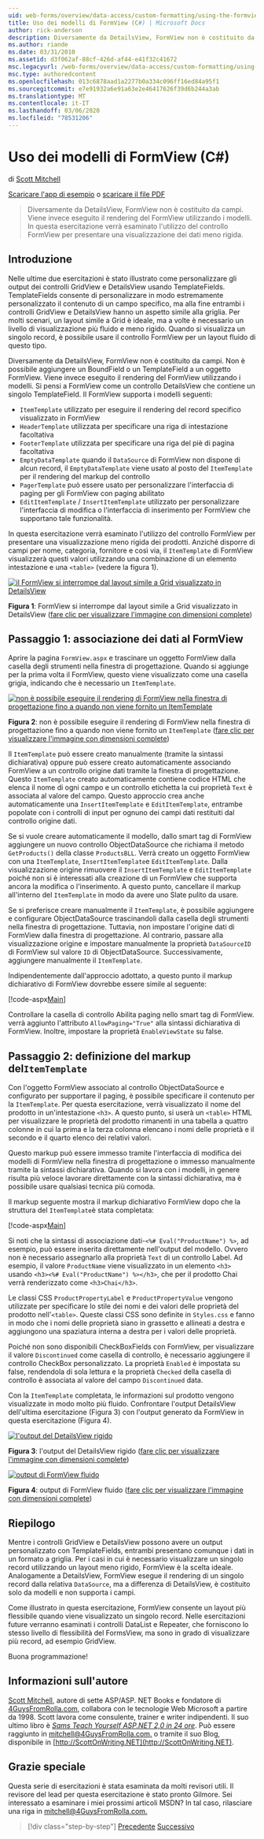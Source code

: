 ```yaml
---
uid: web-forms/overview/data-access/custom-formatting/using-the-formview-s-templates-cs
title: Uso dei modelli di FormView (C#) | Microsoft Docs
author: rick-anderson
description: Diversamente da DetailsView, FormView non è costituito da campi. Viene invece eseguito il rendering del FormView utilizzando i modelli. In questa esercitazione verrà esaminato l'utilizzo di F...
ms.author: riande
ms.date: 03/31/2010
ms.assetid: d3f062af-88cf-426d-af44-e41f32c41672
msc.legacyurl: /web-forms/overview/data-access/custom-formatting/using-the-formview-s-templates-cs
msc.type: authoredcontent
ms.openlocfilehash: 013c6878aad1a2277b0a334c096ff16ed84a95f1
ms.sourcegitcommit: e7e91932a6e91a63e2e46417626f39d6b244a3ab
ms.translationtype: MT
ms.contentlocale: it-IT
ms.lasthandoff: 03/06/2020
ms.locfileid: "78531206"
---
```

# <a name="using-the-formviews-templates-c"></a>Uso dei modelli di FormView (C#)

di [Scott Mitchell](https://twitter.com/ScottOnWriting)

[Scaricare l'app di esempio](https://download.microsoft.com/download/9/6/9/969e5c94-dfb6-4e47-9570-d6d9e704c3c1/ASPNET_Data_Tutorial_14_CS.exe) o [scaricare il file PDF](using-the-formview-s-templates-cs/_static/datatutorial14cs1.pdf)

> Diversamente da DetailsView, FormView non è costituito da campi. Viene invece eseguito il rendering del FormView utilizzando i modelli. In questa esercitazione verrà esaminato l'utilizzo del controllo FormView per presentare una visualizzazione dei dati meno rigida.

## <a name="introduction"></a>Introduzione

Nelle ultime due esercitazioni è stato illustrato come personalizzare gli output dei controlli GridView e DetailsView usando TemplateFields. TemplateFields consente di personalizzare in modo estremamente personalizzato il contenuto di un campo specifico, ma alla fine entrambi i controlli GridView e DetailsView hanno un aspetto simile alla griglia. Per molti scenari, un layout simile a Grid è ideale, ma a volte è necessario un livello di visualizzazione più fluido e meno rigido. Quando si visualizza un singolo record, è possibile usare il controllo FormView per un layout fluido di questo tipo.

Diversamente da DetailsView, FormView non è costituito da campi. Non è possibile aggiungere un BoundField o un TemplateField a un oggetto FormView. Viene invece eseguito il rendering del FormView utilizzando i modelli. Si pensi a FormView come un controllo DetailsView che contiene un singolo TemplateField. Il FormView supporta i modelli seguenti:

- `ItemTemplate` utilizzato per eseguire il rendering del record specifico visualizzato in FormView
- `HeaderTemplate` utilizzata per specificare una riga di intestazione facoltativa
- `FooterTemplate` utilizzata per specificare una riga del piè di pagina facoltativa
- `EmptyDataTemplate` quando il `DataSource` di FormView non dispone di alcun record, il `EmptyDataTemplate` viene usato al posto del `ItemTemplate` per il rendering del markup del controllo
- `PagerTemplate` può essere usato per personalizzare l'interfaccia di paging per gli FormView con paging abilitato
- `EditItemTemplate` / `InsertItemTemplate` utilizzato per personalizzare l'interfaccia di modifica o l'interfaccia di inserimento per FormView che supportano tale funzionalità.

In questa esercitazione verrà esaminato l'utilizzo del controllo FormView per presentare una visualizzazione meno rigida dei prodotti. Anziché disporre di campi per nome, categoria, fornitore e così via, il `ItemTemplate` di FormView visualizzerà questi valori utilizzando una combinazione di un elemento intestazione e una `<table>` (vedere la figura 1).

[![il FormView si interrompe dal layout simile a Grid visualizzato in DetailsView](using-the-formview-s-templates-cs/_static/image2.png)](using-the-formview-s-templates-cs/_static/image1.png)

**Figura 1**: FormView si interrompe dal layout simile a Grid visualizzato in DetailsView ([fare clic per visualizzare l'immagine con dimensioni complete](using-the-formview-s-templates-cs/_static/image3.png))

## <a name="step-1-binding-the-data-to-the-formview"></a>Passaggio 1: associazione dei dati al FormView

Aprire la pagina `FormView.aspx` e trascinare un oggetto FormView dalla casella degli strumenti nella finestra di progettazione. Quando si aggiunge per la prima volta il FormView, questo viene visualizzato come una casella grigia, indicando che è necessario un `ItemTemplate`.

[![non è possibile eseguire il rendering di FormView nella finestra di progettazione fino a quando non viene fornito un ItemTemplate](using-the-formview-s-templates-cs/_static/image5.png)](using-the-formview-s-templates-cs/_static/image4.png)

**Figura 2**: non è possibile eseguire il rendering di FormView nella finestra di progettazione fino a quando non viene fornito un `ItemTemplate` ([fare clic per visualizzare l'immagine con dimensioni complete](using-the-formview-s-templates-cs/_static/image6.png))

Il `ItemTemplate` può essere creato manualmente (tramite la sintassi dichiarativa) oppure può essere creato automaticamente associando FormView a un controllo origine dati tramite la finestra di progettazione. Questo `ItemTemplate` creato automaticamente contiene codice HTML che elenca il nome di ogni campo e un controllo etichetta la cui proprietà `Text` è associata al valore del campo. Questo approccio crea anche automaticamente una `InsertItemTemplate` e `EditItemTemplate`, entrambe popolate con i controlli di input per ognuno dei campi dati restituiti dal controllo origine dati.

Se si vuole creare automaticamente il modello, dallo smart tag di FormView aggiungere un nuovo controllo ObjectDataSource che richiama il metodo `GetProducts()` della classe `ProductsBLL`. Verrà creato un oggetto FormView con una `ItemTemplate`, `InsertItemTemplate`e `EditItemTemplate`. Dalla visualizzazione origine rimuovere il `InsertItemTemplate` e `EditItemTemplate` poiché non si è interessati alla creazione di un FormView che supporta ancora la modifica o l'inserimento. A questo punto, cancellare il markup all'interno del `ItemTemplate` in modo da avere uno Slate pulito da usare.

Se si preferisce creare manualmente il `ItemTemplate`, è possibile aggiungere e configurare ObjectDataSource trascinandoli dalla casella degli strumenti nella finestra di progettazione. Tuttavia, non impostare l'origine dati di FormView dalla finestra di progettazione. Al contrario, passare alla visualizzazione origine e impostare manualmente la proprietà `DataSourceID` di FormView sul valore `ID` di ObjectDataSource. Successivamente, aggiungere manualmente il `ItemTemplate`.

Indipendentemente dall'approccio adottato, a questo punto il markup dichiarativo di FormView dovrebbe essere simile al seguente:

[!code-aspx[Main](using-the-formview-s-templates-cs/samples/sample1.aspx)]

Controllare la casella di controllo Abilita paging nello smart tag di FormView. verrà aggiunto l'attributo `AllowPaging="True"` alla sintassi dichiarativa di FormView. Inoltre, impostare la proprietà `EnableViewState` su false.

## <a name="step-2-defining-theitemtemplates-markup"></a>Passaggio 2: definizione del markup del`ItemTemplate`

Con l'oggetto FormView associato al controllo ObjectDataSource e configurato per supportare il paging, è possibile specificare il contenuto per la `ItemTemplate`. Per questa esercitazione, verrà visualizzato il nome del prodotto in un'intestazione `<h3>`. A questo punto, si userà un `<table>` HTML per visualizzare le proprietà del prodotto rimanenti in una tabella a quattro colonne in cui la prima e la terza colonna elencano i nomi delle proprietà e il secondo e il quarto elenco dei relativi valori.

Questo markup può essere immesso tramite l'interfaccia di modifica dei modelli di FormView nella finestra di progettazione o immesso manualmente tramite la sintassi dichiarativa. Quando si lavora con i modelli, in genere risulta più veloce lavorare direttamente con la sintassi dichiarativa, ma è possibile usare qualsiasi tecnica più comoda.

Il markup seguente mostra il markup dichiarativo FormView dopo che la struttura del `ItemTemplate`è stata completata:

[!code-aspx[Main](using-the-formview-s-templates-cs/samples/sample2.aspx)]

Si noti che la sintassi di associazione dati-`<%# Eval("ProductName") %>`, ad esempio, può essere inserita direttamente nell'output del modello. Ovvero non è necessario assegnarlo alla proprietà `Text` di un controllo Label. Ad esempio, il valore `ProductName` viene visualizzato in un elemento `<h3>` usando `<h3><%# Eval("ProductName") %></h3>`, che per il prodotto Chai verrà renderizzato come `<h3>Chai</h3>`.

Le classi CSS `ProductPropertyLabel` e `ProductPropertyValue` vengono utilizzate per specificare lo stile dei nomi e dei valori delle proprietà del prodotto nell'`<table>`. Queste classi CSS sono definite in `Styles.css` e fanno in modo che i nomi delle proprietà siano in grassetto e allineati a destra e aggiungono una spaziatura interna a destra per i valori delle proprietà.

Poiché non sono disponibili CheckBoxFields con FormView, per visualizzare il valore `Discontinued` come casella di controllo, è necessario aggiungere il controllo CheckBox personalizzato. La proprietà `Enabled` è impostata su false, rendendola di sola lettura e la proprietà `Checked` della casella di controllo è associata al valore del campo `Discontinued` data.

Con la `ItemTemplate` completata, le informazioni sul prodotto vengono visualizzate in modo molto più fluido. Confrontare l'output DetailsView dell'ultima esercitazione (Figura 3) con l'output generato da FormView in questa esercitazione (Figura 4).

[![l'output del DetailsView rigido](using-the-formview-s-templates-cs/_static/image8.png)](using-the-formview-s-templates-cs/_static/image7.png)

**Figura 3**: l'output del DetailsView rigido ([fare clic per visualizzare l'immagine con dimensioni complete](using-the-formview-s-templates-cs/_static/image9.png))

[![output di FormView fluido](using-the-formview-s-templates-cs/_static/image11.png)](using-the-formview-s-templates-cs/_static/image10.png)

**Figura 4**: output di FormView fluido ([fare clic per visualizzare l'immagine con dimensioni complete](using-the-formview-s-templates-cs/_static/image12.png))

## <a name="summary"></a>Riepilogo

Mentre i controlli GridView e DetailsView possono avere un output personalizzato con TemplateFields, entrambi presentano comunque i dati in un formato a griglia. Per i casi in cui è necessario visualizzare un singolo record utilizzando un layout meno rigido, FormView è la scelta ideale. Analogamente a DetailsView, FormView esegue il rendering di un singolo record dalla relativa `DataSource`, ma a differenza di DetailsView, è costituito solo da modelli e non supporta i campi.

Come illustrato in questa esercitazione, FormView consente un layout più flessibile quando viene visualizzato un singolo record. Nelle esercitazioni future verranno esaminati i controlli DataList e Repeater, che forniscono lo stesso livello di flessibilità del FormsView, ma sono in grado di visualizzare più record, ad esempio GridView.

Buona programmazione!

## <a name="about-the-author"></a>Informazioni sull'autore

[Scott Mitchell](http://www.4guysfromrolla.com/ScottMitchell.shtml), autore di sette ASP/ASP. NET Books e fondatore di [4GuysFromRolla.com](http://www.4guysfromrolla.com), collabora con le tecnologie Web Microsoft a partire da 1998. Scott lavora come consulente, trainer e writer indipendenti. Il suo ultimo libro è [*Sams Teach Yourself ASP.NET 2,0 in 24 ore*](https://www.amazon.com/exec/obidos/ASIN/0672327384/4guysfromrollaco). Può essere raggiunto in [mitchell@4GuysFromRolla.com.](mailto:mitchell@4GuysFromRolla.com) o tramite il suo Blog, disponibile in [http://ScottOnWriting.NET](http://ScottOnWriting.NET).

## <a name="special-thanks-to"></a>Grazie speciale

Questa serie di esercitazioni è stata esaminata da molti revisori utili. Il revisore del lead per questa esercitazione è stato pronto Gilmore. Sei interessato a esaminare i miei prossimi articoli MSDN? In tal caso, rilasciare una riga in [mitchell@4GuysFromRolla.com.](mailto:mitchell@4GuysFromRolla.com)

> [!div class="step-by-step"]
> [Precedente](using-templatefields-in-the-detailsview-control-cs.md)
> [Successivo](displaying-summary-information-in-the-gridview-s-footer-cs.md)

